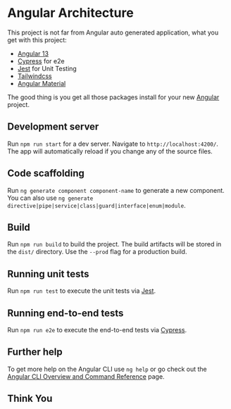 # Angular Architecture

This project is not far from Angular auto generated application, what you get with this project:
- [Angular 13](https://angular.io/)
- [Cypress](https://www.cypress.io/) for e2e
- [Jest](https://jestjs.io/) for Unit Testing
- [Tailwindcss](https://tailwindcss.com/)
- [Angular Material](https://material.angular.io/)

The good thing is you get all those packages install for your new [Angular](https://angular.io) project.

## Development server

Run `npm run start` for a dev server. Navigate to `http://localhost:4200/`. The app will automatically reload if you change any of the source files.

## Code scaffolding

Run `ng generate component component-name` to generate a new component. You can also use `ng generate directive|pipe|service|class|guard|interface|enum|module`.

## Build

Run `npm run build` to build the project. The build artifacts will be stored in the `dist/` directory. Use the `--prod` flag for a production build.

## Running unit tests

Run `npm run test` to execute the unit tests via [Jest](https://jestjs.io/).

## Running end-to-end tests

Run `npm run e2e` to execute the end-to-end tests via [Cypress](https://www.cypress.io/).

## Further help

To get more help on the Angular CLI use `ng help` or go check out the [Angular CLI Overview and Command Reference](https://angular.io/cli) page.


## Think You
